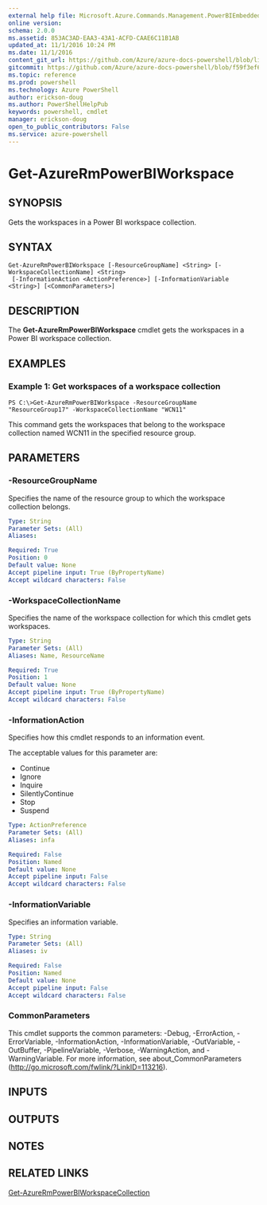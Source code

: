 ```yaml
---
external help file: Microsoft.Azure.Commands.Management.PowerBIEmbedded.dll-Help.xml
online version: 
schema: 2.0.0
ms.assetid: 853AC3AD-EAA3-43A1-ACFD-CAAE6C11B1AB
updated_at: 11/1/2016 10:24 PM
ms.date: 11/1/2016
content_git_url: https://github.com/Azure/azure-docs-powershell/blob/live/azureps-cmdlets-docs/ResourceManager/AzureRM.PowerBIEmbedded/v1.0.1/Get-AzureRmPowerBIWorkspace.md
gitcommit: https://github.com/Azure/azure-docs-powershell/blob/f59f3ef60bc592383812213e69fd77ba950759ed/azureps-cmdlets-docs/ResourceManager/AzureRM.PowerBIEmbedded/v1.0.1/Get-AzureRmPowerBIWorkspace.md
ms.topic: reference
ms.prod: powershell
ms.technology: Azure PowerShell
author: erickson-doug
ms.author: PowerShellHelpPub
keywords: powershell, cmdlet
manager: erickson-doug
open_to_public_contributors: False
ms.service: azure-powershell
---
```


# Get-AzureRmPowerBIWorkspace

## SYNOPSIS
Gets the workspaces in a Power BI workspace collection.

## SYNTAX

```
Get-AzureRmPowerBIWorkspace [-ResourceGroupName] <String> [-WorkspaceCollectionName] <String>
 [-InformationAction <ActionPreference>] [-InformationVariable <String>] [<CommonParameters>]
```

## DESCRIPTION
The **Get-AzureRmPowerBIWorkspace** cmdlet gets the workspaces in a Power BI workspace collection.

## EXAMPLES

### Example 1: Get workspaces of a workspace collection
```
PS C:\>Get-AzureRmPowerBIWorkspace -ResourceGroupName "ResourceGroup17" -WorkspaceCollectionName "WCN11"
```

This command gets the workspaces that belong to the workspace collection named WCN11 in the specified resource group.

## PARAMETERS

### -ResourceGroupName
Specifies the name of the resource group to which the workspace collection belongs.

```yaml
Type: String
Parameter Sets: (All)
Aliases: 

Required: True
Position: 0
Default value: None
Accept pipeline input: True (ByPropertyName)
Accept wildcard characters: False
```

### -WorkspaceCollectionName
Specifies the name of the workspace collection for which this cmdlet gets workspaces.

```yaml
Type: String
Parameter Sets: (All)
Aliases: Name, ResourceName

Required: True
Position: 1
Default value: None
Accept pipeline input: True (ByPropertyName)
Accept wildcard characters: False
```

### -InformationAction
Specifies how this cmdlet responds to an information event.

The acceptable values for this parameter are:

- Continue
- Ignore
- Inquire
- SilentlyContinue
- Stop
- Suspend

```yaml
Type: ActionPreference
Parameter Sets: (All)
Aliases: infa

Required: False
Position: Named
Default value: None
Accept pipeline input: False
Accept wildcard characters: False
```

### -InformationVariable
Specifies an information variable.

```yaml
Type: String
Parameter Sets: (All)
Aliases: iv

Required: False
Position: Named
Default value: None
Accept pipeline input: False
Accept wildcard characters: False
```

### CommonParameters
This cmdlet supports the common parameters: -Debug, -ErrorAction, -ErrorVariable, -InformationAction, -InformationVariable, -OutVariable, -OutBuffer, -PipelineVariable, -Verbose, -WarningAction, and -WarningVariable. For more information, see about_CommonParameters (http://go.microsoft.com/fwlink/?LinkID=113216).

## INPUTS

## OUTPUTS

## NOTES

## RELATED LINKS

[Get-AzureRmPowerBIWorkspaceCollection](xref:ResourceManager/AzureRM.PowerBIEmbedded/v1.0.1/Get-AzureRmPowerBIWorkspaceCollection.md)


